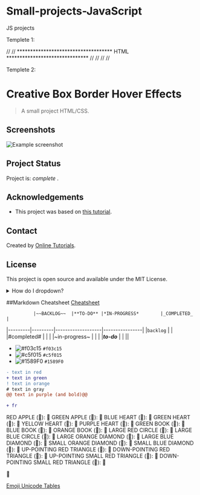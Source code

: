 # Small-projects-JavaScript
JS projects


Templete 1:


//<html>
//<body>
************************************ HTML *******************************
//</body>
//<script>
******************************************************** JS *************
//</script>
//<style>
*********************************************** CSS *********************
//</style>
//</html>
  
  
  
Templete 2:


# Creative Box Border Hover Effects 

> A small project HTML/CSS.


## Screenshots
![Example screenshot](https:...)


## Project Status
Project is:  _complete_ .


## Acknowledgements
- This project was based on [this tutorial](https:...).


## Contact
Created by [Online Tutorials](https:...).


## License
This project is open source and available under the MIT License. 






<details>
<summary>How do I dropdown?</summary>
<br>
This is how you dropdown.
</details>

##Markdown Cheatsheet
[Cheatsheet](https://github.com/adam-p/markdown-here/wiki/Markdown-Cheatsheet#links)
             
             
             
              |~~BACKLOG~~  |**TO-DO** |*IN-PROGRESS*        |_COMPLETED_      |
|---------|---------|-------------------|----------------|
|`backlog`  |         |                   |#completed#       |
|         |         |~in-progress~        |                |
|         |***to-do***    |                   |                ||


- ![#f03c15](https://via.placeholder.com/15/f03c15/000000?text=+) `#f03c15`
- ![#c5f015](https://via.placeholder.com/15/c5f015/000000?text=+) `#c5f015`
- ![#1589F0](https://via.placeholder.com/15/1589F0/000000?text=+) `#1589F0`


```diff
- text in red
+ text in green
! text in orange
# text in gray
@@ text in purple (and bold)@@
```

```diff
+ fr
```

RED APPLE (&#x1F34E;): 🍎
GREEN APPLE (&#x1F34F;): 🍏
BLUE HEART (&#x1F499;): 💙
GREEN HEART (&#x1F49A;): 💚
YELLOW HEART (&#x1F49B;): 💛
PURPLE HEART (&#x1F49C;): 💜
GREEN BOOK (&#x1F4D7;): 📗
BLUE BOOK (&#x1F4D8;): 📘
ORANGE BOOK (&#x1F4D9;): 📙
LARGE RED CIRCLE (&#x1F534;): 🔴
LARGE BLUE CIRCLE (&#x1F535;): 🔵
LARGE ORANGE DIAMOND (&#x1F536;): 🔶
LARGE BLUE DIAMOND (&#x1F537;): 🔷
SMALL ORANGE DIAMOND (&#x1F538;): 🔸
SMALL BLUE DIAMOND (&#x1F539;): 🔹
UP-POINTING RED TRIANGLE (&#x1F53A;): 🔺
DOWN-POINTING RED TRIANGLE (&#x1F53B;): 🔻
UP-POINTING SMALL RED TRIANGLE (&#x1F53C;): 🔼
DOWN-POINTING SMALL RED TRIANGLE (&#x1F53D;): 🔽


&#x1F537;

[Emoji Unicode Tables](https://apps.timwhitlock.info/emoji/tables/unicode)






 


  
